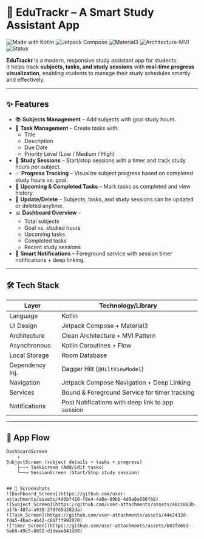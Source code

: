 # 📖 EduTrackr – A Smart Study Assistant App

![Made with Kotlin](https://img.shields.io/badge/Made%20with-Kotlin-7f52ff.svg)
![Jetpack Compose](https://img.shields.io/badge/UI-Jetpack%20Compose-blue)
![Material3](https://img.shields.io/badge/Material%20Design-3-4285F4.svg)
![Architecture-MVI](https://img.shields.io/badge/Architecture-MVI-green)
![Status](https://img.shields.io/badge/Status-Active-brightgreen)

**EduTrackr** is a modern, responsive study assistant app for students.  
It helps track **subjects, tasks, and study sessions** with **real-time progress visualization**, enabling students to manage their study schedules smartly and effectively.  

---

## ✨ Features

- 📚 **Subjects Management** – Add subjects with goal study hours.  
- 📝 **Task Management** – Create tasks with:
  - Title  
  - Description  
  - Due Date  
  - Priority Level (Low / Medium / High)  
- 🎯 **Study Sessions** – Start/stop sessions with a timer and track study hours per subject.  
- ✅ **Progress Tracking** – Visualize subject progress based on completed study hours vs. goal.  
- 📅 **Upcoming & Completed Tasks** – Mark tasks as completed and view history.  
- 🔄 **Update/Delete** – Subjects, tasks, and study sessions can be updated or deleted anytime.  
- 📊 **Dashboard Overview** –  
  - Total subjects  
  - Goal vs. studied hours  
  - Upcoming tasks  
  - Completed tasks  
  - Recent study sessions  
- 🔔 **Smart Notifications** – Foreground service with session timer notifications + deep linking.  

---

## 🛠️ Tech Stack

| Layer            | Technology/Library                                |
|------------------|---------------------------------------------------|
| Language         | Kotlin                                            |
| UI Design        | Jetpack Compose + Material3                       |
| Architecture     | Clean Architecture + MVI Pattern                  |
| Asynchronous     | Kotlin Coroutines + Flow                          |
| Local Storage    | Room Database                                     |
| Dependency Inj.  | Dagger Hilt (`@HiltViewModel`)                    |
| Navigation       | Jetpack Compose Navigation + Deep Linking         |
| Services         | Bound & Foreground Service for timer tracking     |
| Notifications    | Post Notifications with deep link to app session  |

---

## 📲 App Flow

```text
DashboardScreen
    ↓
SubjectScreen (subject details + tasks + progress)
    ├──→ TaskScreen (Add/Edit tasks)
    └──→ SessionScreen (Start/Stop study session)


## 📸 Screenshots
![Dashboard_Screen](https://github.com/user-attachments/assets/4d0bf410-f8e4-4a0e-89bb-4d9a8a686fb8)
![Subject_Screen](https://github.com/user-attachments/assets/46cc083b-a1fb-487a-a930-2f97d5d382da)
![Task_Screen](https://github.com/user-attachments/assets/44e2432d-fda5-4bad-ab42-c01fff992870)
![Timer_Screen](https://github.com/user-attachments/assets/b83fe653-6e60-49c5-8852-d1deae841d08)



